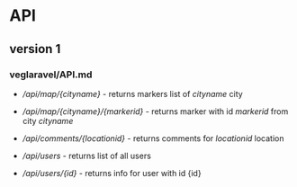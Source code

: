 # API
## version 1
### veglaravel/API.md

* */api/map/{cityname}* - returns markers list of *cityname* city

* */api/map/{cityname}/{markerid}* - returns marker with id *markerid* from city *cityname*

* */api/comments/{locationid}* - returns comments for *locationid* location

* */api/users* - returns list of all users

* */api/users/{id}* - returns info for user with id {id}